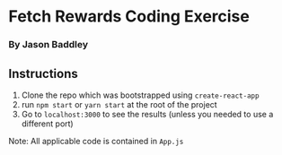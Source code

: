 # Fetch Rewards Coding Exercise

### By Jason Baddley

## Instructions

1. Clone the repo which was bootstrapped using `create-react-app`
2. run `npm start` or `yarn start` at the root of the project
3. Go to `localhost:3000` to see the results (unless you needed to use a different port)

Note: All applicable code is contained in `App.js`
